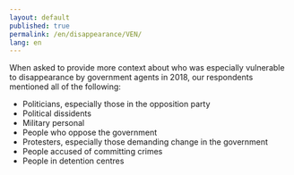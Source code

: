 ```yaml
---
layout: default
published: true
permalink: /en/disappearance/VEN/
lang: en
---
```


When asked to provide more context about who was especially vulnerable to disappearance by government agents in 2018, our respondents mentioned all of the following:
-	Politicians, especially those in the opposition party
-	Political dissidents
-	Military personal
-	People who oppose the government
-	Protesters, especially those demanding change in the government
-	People accused of committing crimes
-	People in detention centres

